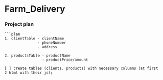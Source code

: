 # Farm_Delivery

### Project plan 
    ```plan
    1. clientTable - clientName
                   - phoneNumber
                   - address
            
    2. productsTable - productName
                     - productPrice/amount
 ```
[ ] create tables (clients, products) with necessary columns (at first 2 html with their js);
